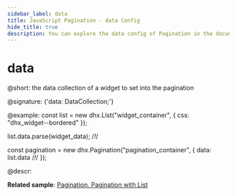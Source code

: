 ```yaml
---
sidebar_label: data
title: JavaScript Pagination - data Config 
hide_title: true
description: You can explore the data config of Pagination in the documentation of the DHTMLX JavaScript UI library. Browse developer guides and API reference, try out code examples and live demos, and download a free 30-day evaluation version of DHTMLX Suite 7.
---
```

 
# data

@short: the data collection of a widget to set into the pagination

@signature: {'data: DataCollection;'}

@example:
const list = new dhx.List("widget_container", {
    css: "dhx_widget--bordered"
});

list.data.parse(widget_data); /*!*/

const pagination = new dhx.Pagination("pagination_container", {
    data: list.data /*!*/
});

@descr:

**Related sample**: [Pagination. Pagination with List](https://snippet.dhtmlx.com/6sju9jl5)
